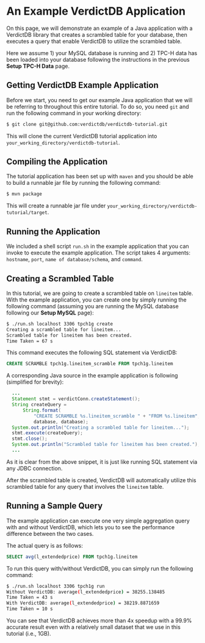 # An Example VerdictDB Application

On this page, we will demonstrate an example of a Java application with a VerdictDB library that creates a scrambled table for your database, then executes a query that enable VerdictDB to utilize the scrambled table. 

Here we assume 1) your MySQL database is running and 
2) TPC-H data has been loaded into your database following the instructions in the previous **Setup TPC-H Data** page.

## Getting VerdictDB Example Application

Before we start, you need to get our example Java application that we will be referring to throughout this entire tutorial. To do so, you need `git` and run the following command in your working directory:

```bash
$ git clone git@github.com:verdictdb/verdictdb-tutorial.git
```

This will clone the current VerdictDB tutorial application into `your_working_directory/verdictdb-tutorial`.

## Compiling the Application

The tutorial application has been set up with `maven` and you should be able to build a runnable jar file by running the following command:

```bash
$ mvn package
```

This will create a runnable jar file under `your_working_directory/verdictdb-tutorial/target`.

## Running the Application

We included a shell script `run.sh` in the example application that you can invoke to execute the example application.
The script takes 4 arguments: `hostname`, `port`, `name of database/schema`, and `command`.

## Creating a Scrambled Table

In this tutorial, we are going to create a scrambled table on `lineitem` table. 
With the example application, you can create one by simply running the following command (assuming you are running the MySQL database following our **Setup MySQL** page):

```bash
$ ./run.sh localhost 3306 tpch1g create
Creating a scrambled table for lineitem...
Scrambled table for lineitem has been created.
Time Taken = 67 s
```

This command executes the following SQL statement via VerdictDB:

```SQL
CREATE SCRAMBLE tpch1g.lineitem_scramble FROM tpch1g.lineitem
```

A corresponding Java source in the example application is following (simplified for brevity):

```java
  ...
  Statement stmt = verdictConn.createStatement();
  String createQuery =
      String.format(
          "CREATE SCRAMBLE %s.lineitem_scramble " + "FROM %s.lineitem",
          database, database);
  System.out.println("Creating a scrambled table for lineitem...");
  stmt.execute(createQuery);
  stmt.close();
  System.out.println("Scrambled table for lineitem has been created.");
  ...
```

As it is clear from the above snippet, it is just like running SQL statement via any JDBC connection.

After the scrambled table is created, VerdictDB will automatically utilize this scrambled table for any query that involves the `lineitem` table.

## Running a Sample Query

The example application can execute one very simple aggregation query with and without VerdictDB, which lets you to see the performance difference between the two cases.

The actual query is as follows:

```SQL
SELECT avg(l_extendedprice) FROM tpch1g.lineitem
```

To run this query with/without VerdictDB, you can simply run the following command:

```bash
$ ./run.sh localhost 3306 tpch1g run
Without VerdictDB: average(l_extendedprice) = 38255.138485
Time Taken = 43 s
With VerdictDB: average(l_extendedprice) = 38219.8871659
Time Taken = 10 s
```

You can see that VerdictDB achieves more than 4x speedup with a 99.9% accurate result even with a relatively small dataset that we use in this tutorial (i.e., 1GB).








